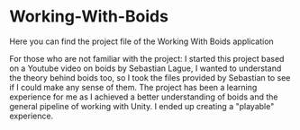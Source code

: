 # Working-With-Boids

Here you can find the project file of the Working With Boids application

For those who are not familiar with the project: 
I started this project based on a Youtube video on boids by Sebastian Lague, 
I wanted to understand the theory behind boids too, 
so I took the files provided by Sebastian to see if I could make any sense of them. 
The project has been a learning experience for me as I achieved a better understanding 
of boids and the general pipeline of working with Unity. I ended up creating a "playable" experience.
